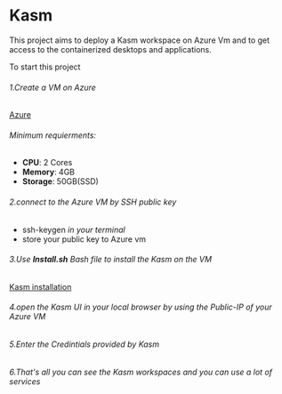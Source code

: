 
# Kasm
This project aims to deploy a Kasm workspace on Azure Vm and to get access to the containerized desktops and applications.

To start this project 

###### 1.Create a VM on Azure  
[Azure](https://azure.microsoft.com/en-us/)

###### Minimum requierments:
- **CPU**: 2 Cores
- **Memory**: 4GB
- **Storage**: 50GB(SSD)

###### 2.connect to the Azure VM by SSH public key 
- ssh-keygen *in your terminal* 
- store your public key to Azure vm 

###### 3.Use **Install.sh** Bash file to install the Kasm on the VM 
[Kasm installation ](https://github.com/rahafog/Kasm/blob/main/Install.sh)


###### 4.open the Kasm UI in your local browser by using the Public-IP of your Azure VM

###### 5.Enter the Credintials provided by Kasm

###### 6.That's all you can see the Kasm workspaces and you can use a lot of services 

